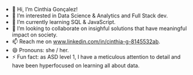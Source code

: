 - 👋 Hi, I’m Cinthia Gonçalez!
- 👀 I’m interested in Data Science & Analytics and Full Stack dev.
- 🌱 I’m currently learning SQL & JavaScript. 
- 💞️ I’m looking to collaborate on insighful solutions that have meaningful impact on society.
- 📫 Reach me on www.linkedin.com/in/cinthia-g-8145532ab.
- 😄 Pronouns: she / her.
- ⚡ Fun fact: as ASD level 1, I have a meticulous attention to detail and have been hyperfocused on learning all about data.

<!---
cinthiagon/cinthiagon is a ✨ special ✨ repository because its `README.md` (this file) appears on your GitHub profile.
You can click the Preview link to take a look at your changes.
--->
